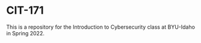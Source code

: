 # CIT-171

This is a repository for the Introduction to Cybersecurity class at BYU-Idaho in Spring 2022.
